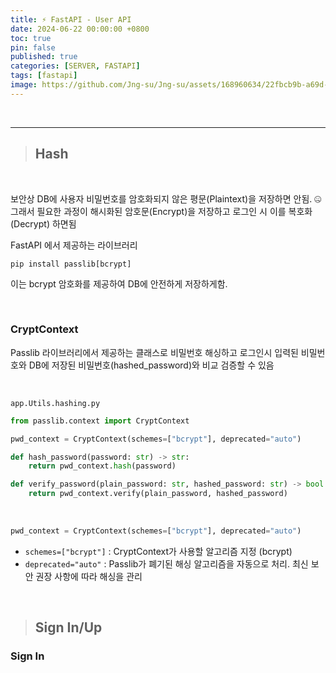 ```yaml
---
title: ⚡ FastAPI - User API
date: 2024-06-22 00:00:00 +0800
toc: true
pin: false
published: true
categories: [SERVER, FASTAPI]
tags: [fastapi]
image: https://github.com/Jng-su/Jng-su/assets/168960634/22fbcb9b-a69d-4154-9519-07c66b8a7681
---
```


<br>

---

> ## Hash


<br>

보안상 DB에 사용자 비밀번호를 암호화되지 않은 평문(Plaintext)을 저장하면 안됨. 🤐 그래서 필요한 과정이 해시화된 암호문(Encrypt)을 저장하고 로그인 시 이를 복호화(Decrypt) 하면됨

FastAPI 에서 제공하는 라이브러리

```shell
pip install passlib[bcrypt]
```

이는 bcrypt 암호화를 제공하여 DB에 안전하게 저장하게함.

<br>

### CryptContext

Passlib 라이브러리에서 제공하는 클래스로 비밀번호 해싱하고 로그인시 입력된 비밀번호와 DB에 저장된 비밀번호(hashed_password)와 비교 검증할 수 있음

<br>

`app.Utils.hashing.py`

```python
from passlib.context import CryptContext

pwd_context = CryptContext(schemes=["bcrypt"], deprecated="auto")

def hash_password(password: str) -> str:
    return pwd_context.hash(password)

def verify_password(plain_password: str, hashed_password: str) -> bool:
    return pwd_context.verify(plain_password, hashed_password)
```

<br>

```python
pwd_context = CryptContext(schemes=["bcrypt"], deprecated="auto")
```

- `schemes=["bcrypt"]` : CryptContext가 사용할 알고리즘 지정 (bcrypt)
- `deprecated="auto"` : Passlib가 폐기된 해싱 알고리즘을 자동으로 처리. 최신 보안 권장 사항에 따라 해싱을 관리

<br>

> ## Sign In/Up

### Sign In

